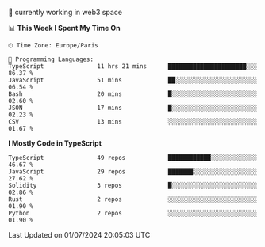 🔭 currently working in web3 space

<!--START_SECTION:waka-->
📊 **This Week I Spent My Time On** 

```text
🕑︎ Time Zone: Europe/Paris

💬 Programming Languages: 
TypeScript               11 hrs 21 mins      ██████████████████████░░░   86.37 % 
JavaScript               51 mins             ██░░░░░░░░░░░░░░░░░░░░░░░   06.54 % 
Bash                     20 mins             █░░░░░░░░░░░░░░░░░░░░░░░░   02.60 % 
JSON                     17 mins             █░░░░░░░░░░░░░░░░░░░░░░░░   02.23 % 
CSV                      13 mins             ░░░░░░░░░░░░░░░░░░░░░░░░░   01.67 % 
```

**I Mostly Code in TypeScript** 

```text
TypeScript               49 repos            ████████████░░░░░░░░░░░░░   46.67 % 
JavaScript               29 repos            ███████░░░░░░░░░░░░░░░░░░   27.62 % 
Solidity                 3 repos             █░░░░░░░░░░░░░░░░░░░░░░░░   02.86 % 
Rust                     2 repos             ░░░░░░░░░░░░░░░░░░░░░░░░░   01.90 % 
Python                   2 repos             ░░░░░░░░░░░░░░░░░░░░░░░░░   01.90 % 
```




 Last Updated on 01/07/2024 20:05:03 UTC
<!--END_SECTION:waka-->
